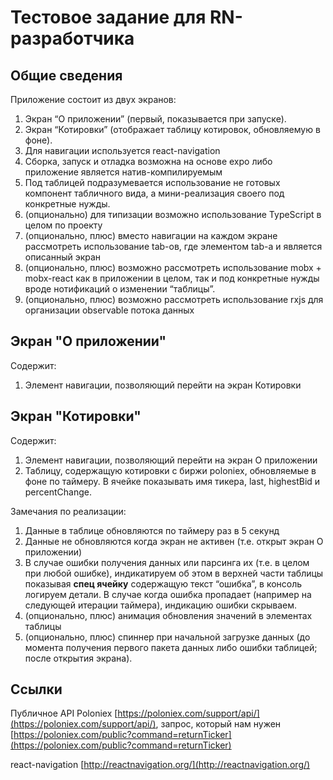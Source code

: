 # Тестовое задание для RN-разработчика
## Общие сведения

Приложение состоит из двух экранов:

1.  Экран “О приложении” (первый, показывается при запуске).
2.  Экран “Котировки” (отображает таблицу котировок, обновляемую в фоне).
3.  Для навигации используется react-navigation
4.  Сборка, запуск и отладка возможна на основе expo либо приложение является натив-компилируемым
5.  Под таблицей подразумевается использование не готовых компонент табличного вида, а мини-реализация своего под конкретные нужды.
6.  (опционально) для типизации возможно использование TypeScript в целом по проекту
7.  (опционально, плюс) вместо навигации на каждом экране рассмотреть использование tab-ов, где элементом tab-а и является описанный экран
8.  (опционально, плюс) возможно рассмотреть использование mobx + mobx-react как в приложении в целом, так  и под конкретные нужды вроде нотификаций о изменении “таблицы”.
9.  (опционально, плюс) возможно рассмотреть использование rxjs для организации observable потока данных

## Экран "О приложении"
Содержит:
1.  Элемент навигации, позволяющий перейти на экран Котировки

## Экран "Котировки"
Содержит:
1.  Элемент навигации, позволяющий перейти на экран О приложении
2.  Таблицу, содержащую котировки с биржи poloniex, обновляемые в фоне по таймеру. В ячейке показывать имя тикера, last, highestBid и percentChange.

Замечания по реализации:
1.  Данные в таблице обновляются по таймеру раз в 5 секунд
2.  Данные не обновляются когда экран не активен (т.е. открыт экран О приложении)
3.  В случае ошибки получения данных или парсинга их (т.е. в целом при любой ошибке), индикатируем об этом в верхней части таблицы показывая **спец ячейку** содержащую текст “ошибка”, в консоль логируем детали. В случае когда ошибка пропадает (например на следующей итерации таймера), индикацию ошибки скрываем.
4.  (опционально, плюс) анимация обновления значений в элементах таблицы
5.  (опционально, плюс) спиннер при начальной загрузке данных (до момента получения первого пакета данных либо ошибки таблицей; после открытия экрана).

## Ссылки
Публичное API  Poloniex  [https://poloniex.com/support/api/](https://poloniex.com/support/api/), запрос, который нам нужен [https://poloniex.com/public?command=returnTicker](https://poloniex.com/public?command=returnTicker)

react-navigation [http://reactnavigation.org/](http://reactnavigation.org/)
